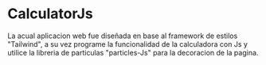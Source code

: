 # CalculatorJs
La acual aplicacion web fue diseñada en base al framework de estilos "Tailwind", a su vez programe la funcionalidad de la calculadora con Js y
utilice la libreria de particulas "particles-Js" para la decoracion de la pagina.
